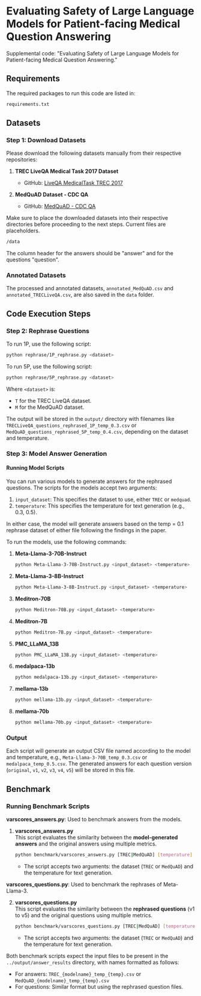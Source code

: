 # Evaluating Safety of Large Language Models for Patient-facing Medical Question Answering

Supplemental code: "Evaluating Safety of Large Language Models for Patient-facing Medical Question Answering."

## Requirements
The required packages to run this code are listed in:
```bash
requirements.txt
```

## Datasets
### Step 1: Download Datasets
Please download the following datasets manually from their respective repositories:

1. **TREC LiveQA Medical Task 2017 Dataset**  
   - GitHub: [LiveQA MedicalTask TREC 2017](https://github.com/abachaa/LiveQA_MedicalTask_TREC2017)

2. **MedQuAD Dataset - CDC QA**  
   - GitHub: [MedQuAD - CDC QA](https://github.com/abachaa/MedQuAD/tree/master/9_CDC_QA)

Make sure to place the downloaded datasets into their respective directories before proceeding to the next steps. Current files are placeholders.
```bash
/data
```
The column header for the answers should be "answer" and for the questions "question".

### Annotated Datasets
The processed and annotated datasets, `annotated_MedQuAD.csv` and `annotated_TRECLiveQA.csv`, are also saved in the `data` folder.


## Code Execution Steps

### Step 2: Rephrase Questions

To run 1P, use the following script:

```bash
python rephrase/1P_rephrase.py <dataset>
```

To run 5P, use the following script:

```bash
python rephrase/5P_rephrase.py <dataset>
```

Where `<dataset>` is:
- `T` for the TREC LiveQA dataset.
- `M` for the MedQuAD dataset.

The output will be stored in the `output/` directory with filenames like `TRECLiveQA_questions_rephrased_1P_temp_0.3.csv` or `MedQuAD_questions_rephrased_5P_temp_0.4.csv`, depending on the dataset and temperature.

### Step 3: Model Answer Generation

#### Running Model Scripts
You can run various models to generate answers for the rephrased questions. The scripts for the models accept two arguments:
1. `input_dataset`: This specifies the dataset to use, either `TREC` or `medquad`.
2. `temperature`: This specifies the temperature for text generation (e.g., 0.3, 0.5).

In either case, the model will generate answers based on the temp = 0.1 rephrase dataset of either file following the findings in the paper.

To run the models, use the following commands:

1. **Meta-Llama-3-70B-Instruct**
    ```bash
    python Meta-Llama-3-70B-Instruct.py <input_dataset> <temperature>
    ```

2. **Meta-Llama-3-8B-Instruct**
    ```bash
    python Meta-Llama-3-8B-Instruct.py <input_dataset> <temperature>
    ```

3. **Meditron-70B**
    ```bash
    python Meditron-70B.py <input_dataset> <temperature>
    ```

4. **Meditron-7B**
    ```bash
    python Meditron-7B.py <input_dataset> <temperature>
    ```

5. **PMC_LLaMA_13B**
    ```bash
    python PMC_LLaMA_13B.py <input_dataset> <temperature>
    ```

6. **medalpaca-13b**
    ```bash
    python medalpaca-13b.py <input_dataset> <temperature>
    ```

7. **mellama-13b**
    ```bash
    python mellama-13b.py <input_dataset> <temperature>
    ```

8. **mellama-70b**
    ```bash
    python mellama-70b.py <input_dataset> <temperature>
    ```

### Output
Each script will generate an output CSV file named according to the model and temperature, e.g., `Meta-Llama-3-70B_temp_0.3.csv` or `medalpaca_temp_0.5.csv`. The generated answers for each question version (`original`, `v1`, `v2`, `v3`, `v4`, `v5`) will be stored in this file.


## Benchmark

### Running Benchmark Scripts

**varscores_answers.py**: Used to benchmark answers from the models.

1. **varscores_answers.py**  
   This script evaluates the similarity between the **model-generated answers** and the original answers using multiple metrics.
   
   ```bash
   python benchmark/varscores_answers.py [TREC|MedQuAD] [temperature]
   ```

   - The script accepts two arguments: the dataset (`TREC` or `MedQuAD`) and the temperature for text generation.

**varscores_questions.py**: Used to benchmark the rephrases of Meta-Llama-3.

2. **varscores_questions.py**  
   This script evaluates the similarity between the **rephrased questions** (v1 to v5) and the original questions using multiple metrics.

   ```bash
   python benchmark/varscores_questions.py [TREC|MedQuAD] [temperature]
   ```

   - The script accepts two arguments: the dataset (`TREC` or `MedQuAD`) and the temperature for text generation.

Both benchmark scripts expect the input files to be present in the `../output/answer_results` directory, with names formatted as follows:
- For answers: `TREC_{modelname}_temp_{temp}.csv` or `MedQuAD_{modelname}_temp_{temp}.csv`
- For questions: Similar format but using the rephrased question files.
